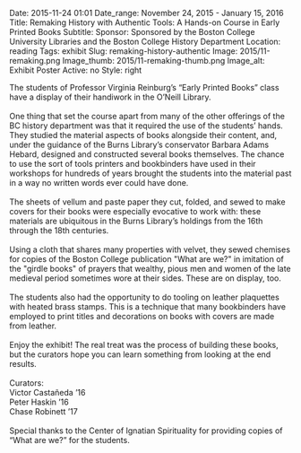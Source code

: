 Date: 2015-11-24 01:01 
Date_range: November 24, 2015 - January 15, 2016
Title: Remaking History with Authentic Tools: A Hands-on Course in Early Printed Books 
Subtitle: 
Sponsor: Sponsored by the Boston College University Libraries and the Boston College History Department
Location: reading
Tags: exhibit
Slug: remaking-history-authentic
Image: 2015/11-remaking.png
Image_thumb: 2015/11-remaking-thumb.png
Image_alt: Exhibit Poster
Active: no
Style: right

The students of Professor Virginia Reinburg&rsquo;s &ldquo;Early Printed Books&rdquo;   class have a display of their handiwork in the O&rsquo;Neill Library.<br>
<br>
One thing that set the course apart from many of the other offerings of   the BC history department was that it required the use of the students&rsquo;   hands. They studied the material aspects of books alongside their   content, and, under the guidance of the Burns Library&rsquo;s conservator   Barbara Adams Hebard, designed and constructed several books themselves.   The chance to use the sort of tools printers and bookbinders have used   in their workshops for hundreds of years brought the students into the   material past in a way no written words ever could have done.<br>
 <br>
The sheets of vellum and paste paper they cut, folded, and sewed to make   covers for their books were especially evocative to work with: these   materials are ubiquitous in the Burns Library&rsquo;s holdings from the 16th   through the 18th centuries.<br>
<br>
Using a cloth that shares many properties with velvet, they sewed   chemises for copies of the Boston College publication "What are we?" in   imitation of the "girdle books" of prayers that wealthy, pious men and   women of the late medieval period sometimes wore at their sides. These   are on display, too.<br>
<br>
The students also had the opportunity to do tooling on leather   plaquettes with heated brass stamps. This is a technique that many   bookbinders have employed to print titles and decorations on books with   covers are made from leather.<br>
<br>
Enjoy the exhibit! The real treat was the process of building these   books, but the curators hope you can learn something from looking at the   end results.<br>
<br>
Curators:<br>
Victor Castañeda &rsquo;16<br>
Peter Haskin &rsquo;16<br>
Chase Robinett &rsquo;17<br>
<br>
Special thanks to the Center of Ignatian Spirituality for providing copies of &ldquo;What are we?&rdquo; for the students.